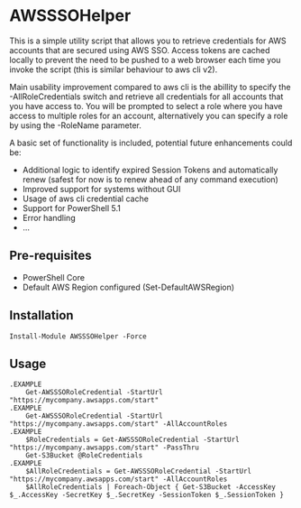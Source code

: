 # AWSSSOHelper

This is a simple utility script that allows you to retrieve credentials for AWS accounts that are secured using AWS SSO.  Access tokens are cached locally to prevent the need to be pushed to a web browser each time you invoke the script (this is similar behaviour to aws cli v2).

Main usability improvement compared to aws cli is the abillity to specify the -AllRoleCredentials switch and retrieve all credentials for all accounts that you have access to.  You will be prompted to select a role where you have access to multiple roles for an account, alternatively you can specify a role by using the -RoleName parameter.

A basic set of functionality is included, potential future enhancements could be:

- Additional logic to identify expired Session Tokens and automatically renew (safest for now is to renew ahead of any command execution)
- Improved support for systems without GUI
- Usage of aws cli credential cache
- Support for PowerShell 5.1
- Error handling
- ...

## Pre-requisites

- PowerShell Core
- Default AWS Region configured (Set-DefaultAWSRegion)

## Installation

    Install-Module AWSSSOHelper -Force

## Usage

    .EXAMPLE
        Get-AWSSSORoleCredential -StartUrl "https://mycompany.awsapps.com/start"
    .EXAMPLE
        Get-AWSSSORoleCredential -StartUrl "https://mycompany.awsapps.com/start" -AllAccountRoles
    .EXAMPLE
        $RoleCredentials = Get-AWSSSORoleCredential -StartUrl "https://mycompany.awsapps.com/start" -PassThru
        Get-S3Bucket @RoleCredentials
    .EXAMPLE
        $AllRoleCredentials = Get-AWSSSORoleCredential -StartUrl "https://mycompany.awsapps.com/start" -AllAccountRoles
        $AllRoleCredentials | Foreach-Object { Get-S3Bucket -AccessKey $_.AccessKey -SecretKey $_.SecretKey -SessionToken $_.SessionToken }
